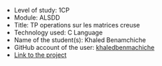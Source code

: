 - Level of study: 1CP
- Module: ALSDD
- Title: TP operations sur les matrices creuse   
- Technology used: C Language
- Name of the student(s): Khaled Benamchiche
- GitHub account of the user: [khaledbenmachiche](https://github.com/khaledbenmachiche)
- [Link to the project](https://github.com/khaledbenmachiche/matrice_creuse_operations)